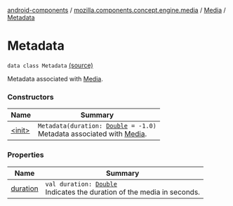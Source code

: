 [android-components](../../../index.md) / [mozilla.components.concept.engine.media](../../index.md) / [Media](../index.md) / [Metadata](./index.md)

# Metadata

`data class Metadata` [(source)](https://github.com/mozilla-mobile/android-components/blob/master/components/concept/engine/src/main/java/mozilla/components/concept/engine/media/Media.kt#L143)

Metadata associated with [Media](../index.md).

### Constructors

| Name | Summary |
|---|---|
| [&lt;init&gt;](-init-.md) | `Metadata(duration: `[`Double`](https://kotlinlang.org/api/latest/jvm/stdlib/kotlin/-double/index.html)` = -1.0)`<br>Metadata associated with [Media](../index.md). |

### Properties

| Name | Summary |
|---|---|
| [duration](duration.md) | `val duration: `[`Double`](https://kotlinlang.org/api/latest/jvm/stdlib/kotlin/-double/index.html)<br>Indicates the duration of the media in seconds. |

